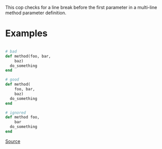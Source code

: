 
This cop checks for a line break before the first parameter in a
multi-line method parameter definition.

# Examples

```ruby

# bad
def method(foo, bar,
    baz)
  do_something
end

# good
def method(
    foo, bar,
    baz)
  do_something
end

# ignored
def method foo,
    bar
  do_something
end
```

[Source](http://www.rubydoc.info/gems/rubocop/RuboCop/Cop/Layout/FirstMethodParameterLineBreak)